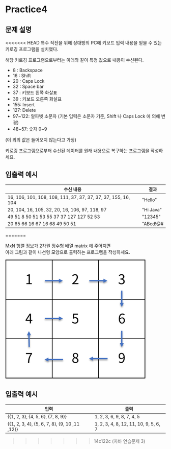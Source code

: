 Practice4
===

문제 설명
---
<<<<<<< HEAD
특수 작전을 위해 상대방의 PC에 키보드 입력 내용을 얻을 수 있는 키로깅 프로그램을 설치했다.

해당 키로깅 프로그램으로부터는 아래와 같이 특정 값으로 내용이 수신된다.
* 8 : Backspace
* 16 : Shift
* 20 : Caps Lock
* 32 : Space bar
* 37 : 키보드 왼쪽 화살표
* 39 : 키보드 오른쪽 화살표
* 155: Insert
* 127: Delete
* 97~122: 알파벳 소문자 (기본 입력은 소문자 기준, Shift 나 Caps Lock 에 의해 변경)
* 48~57: 숫자 0~9

(이 외의 값은 들어오지 않는다고 가정)

키로깅 프로그램으로부터 수신된 데이터를 원래 내용으로 복구하는 프로그램을 작성하세요.


입출력 예시
---
|수신 내용|결과|
|---|---|
|16, 106, 101, 108, 108, 111, 37, 37, 37, 37, 37, 155, 16, 104|"Hello"|
|20, 104, 16, 105, 32, 20, 16, 106, 97, 118, 97|"Hi Java"|
|49 51 8 50 51 53 55 37 37 127 127 52 53|"12345"|
|20 65 66 16 67 16 68 49 50 51|"ABcd!@#|

=======

MxN 행렬 정보가 2차원 정수형 배열 matrix 에 주어지면  
아래 그림과 같이 나선형 모양으로 출력하는 프로그램을 작성하세요.

![img_1.png](../imgs/img_1.png)

입출력 예시
---
|입력|출력|
|---|---|
|{{1, 2, 3}, {4, 5, 6}, {7, 8, 9}}|1, 2, 3, 6, 9, 8, 7, 4, 5|
|{{1, 2, 3, 4}, {5, 6, 7, 8}, {9, 10 ,11 ,12}}|1, 2, 3, 4, 8, 12, 11, 10, 9, 5, 6, 7|
>>>>>>> 14c122c (자바 연습문제 3)
